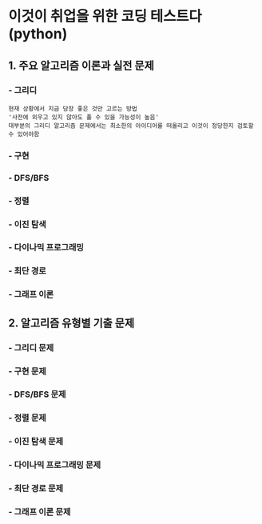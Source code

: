 # 이것이 취업을 위한 코딩 테스트다(python)

## 1. 주요 알고리즘 이론과 실전 문제

### - 그리디
    현재 상황에서 지금 당장 좋은 것만 고르는 방법
    '사전에 외우고 있지 않아도 풀 수 있을 가능성이 높음'
    대부분의 그리디 알고리즘 문제에서는 최소한의 아이디어를 떠올리고 이것이 정당한지 검토할 수 있어야함
### - 구현

### - DFS/BFS

### - 정렬

### - 이진 탐색

### - 다이나믹 프로그래밍

### - 최단 경로

### - 그래프 이론

## 2. 알고리즘 유형별 기출 문제

### - 그리디 문제

### - 구현 문제

### - DFS/BFS 문제

### - 정렬 문제

### - 이진 탐색 문제

### - 다이나믹 프로그래밍 문제

### - 최단 경로 문제

### - 그래프 이론 문제